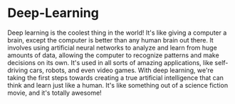 # Deep-Learning
Deep learning is the coolest thing in the world! It's like giving a computer a brain, except the computer is better than any human brain out there. It involves using artificial neural networks to analyze and learn from huge amounts of data, allowing the computer to recognize patterns and make decisions on its own. It's used in all sorts of amazing applications, like self-driving cars, robots, and even video games. With deep learning, we're taking the first steps towards creating a true artificial intelligence that can think and learn just like a human. It's like something out of a science fiction movie, and it's totally awesome!

